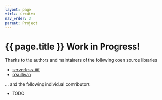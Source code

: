 ```yaml
---
layout: page
title: Credits
nav_order: 3
parent: Project
---
```

# {{ page.title }} <span class="label label-purple">Work in Progress!</span>

Thanks to the authors and maintainers of the following open source libraries
- [serverless-iiif](https://github.com/samvera-labs/serverless-iiif)
- [o'sullivan](https://github.com/iiif-prezi/osullivan)

... and the following individual contributors
- TODO
